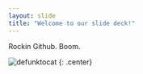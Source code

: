 ```yaml
---
layout: slide
title: "Welcome to our slide deck!"
---
```


Rockin Github. Boom.

![defunktocat](https://octodex.github.com/images/defunktocat.png)
{: .center}
